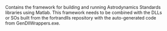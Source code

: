 Contains the framework for building and running Astrodynamics Standards libraries using Matlab. This framework needs to be combined with the DLLs or SOs built from the fortrandlls repository with the auto-generated code from GenDllWrappers.exe.